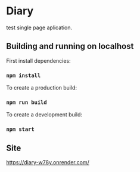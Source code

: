 # Diary

test single page aplication.

## Building and running on localhost

First install dependencies:

### `npm install`

To create a production build:

### `npm run build`

To create a development build:

### `npm start`

## Site

https://diary-w78y.onrender.com/
